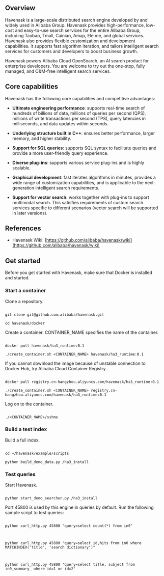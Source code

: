 

## Overview

Havenask is a large-scale distributed search engine developed by and widely used in Alibaba Group. Havenask provides high-performance, low-cost and easy-to-use search services for the entire Alibaba Group, including Taobao, Tmall, Cainiao, Amap, Ele.me, and global services. Havenask also provides flexible customization and development capabilities. It supports fast algorithm iteration, and tailors intelligent search services for customers and developers to boost business growth.



Havenask powers Alibaba Cloud OpenSearch, an AI search product for enterprise developers. You are welcome to try out the one-stop, fully managed, and O&M-free intelligent search services.

## Core capabilities

Havenask has the following core capabilities and competitive advantages:

* <strong>Ultimate engineering performance</strong>: supports real-time search of hundreds of billions of data, millions of queries per second (QPS), millions of write transactions per second (TPS), query latencies in milliseconds, and data updates within seconds.

* <strong>Underlying structure built in C++</strong>: ensures better performance, larger memory, and higher stability.

* <strong>Support for SQL queries</strong>: supports SQL syntax to facilitate queries and provide a more user-friendly query experience.

* <strong>Diverse plug-ins</strong>: supports various service plug-ins and is highly scalable.

* <strong>Graphical development</strong>: fast iterates algorithms in minutes, provides a wide range of customization capabilities, and is applicable to the next-generation intelligent search requirements.

* <strong>Support for vector search</strong>: works together with plug-ins to support multimodal search. This satisfies requirements of custom search services specific to different scenarios (vector search will be supported in later versions).



## References

* Havenask Wiki: [https://github.com/alibaba/havenask/wiki](https://github.com/alibaba/havenask/wiki)



## Get started

Before you get started with Havenask, make sure that Docker is installed and started.



### Start a container

Clone a repository.

```

git clone git@github.com:alibaba/havenask.git

cd havenask/docker

```

Create a container. CONTAINER_NAME specifies the name of the container.

```

docker pull havenask/ha3_runtime:0.1

./create_container.sh <CONTAINER_NAME> havenask/ha3_runtime:0.1

```

If you cannot download the image because of unstable connection to Docker Hub, try Alibaba Cloud Container Registry.

```

docker pull registry.cn-hangzhou.aliyuncs.com/havenask/ha3_runtime:0.1

./create_container.sh <CONTAINER_NAME> registry.cn-hangzhou.aliyuncs.com/havenask/ha3_runtime:0.1

```



Log on to the container.

```

./<CONTAINER_NAME>/sshme

```



### Build a test index



Build a full index.

```

cd ~/havenask/example/scripts

python build_demo_data.py /ha3_install

```



### Test queries

Start Havenask.

```

python start_demo_searcher.py /ha3_install

```



Port 45800 is used by this engine in queries by default. Run the following sample script to test queries:  



```

python curl_http.py 45800 "query=select count(*) from in0"



python curl_http.py 45800 "query=select id,hits from in0 where MATCHINDEX('title', 'search dictionary')"



python curl_http.py 45800 "query=select title, subject from in0_summary_ where id=1 or id=2"

```
